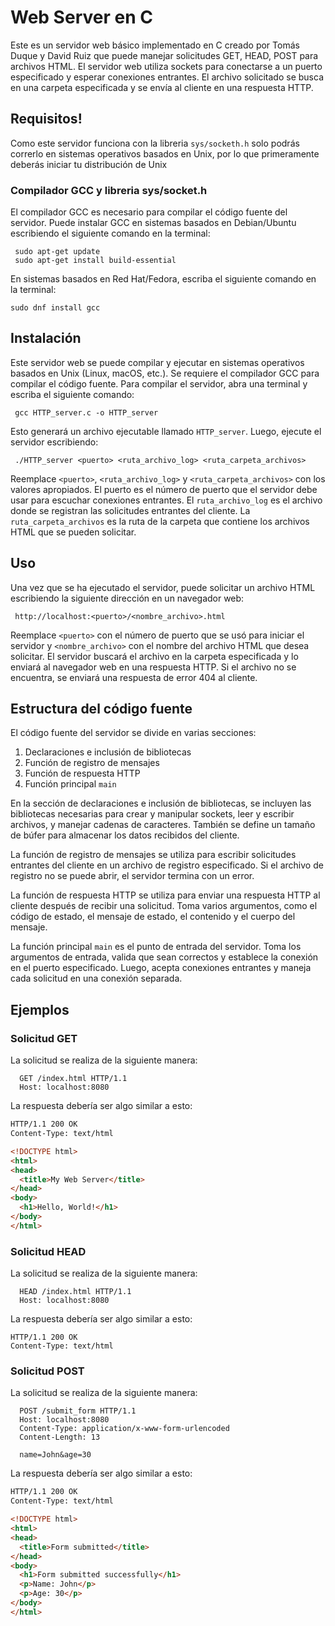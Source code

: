 # Web Server en C
Este es un servidor web básico implementado en C creado por Tomás Duque y David Ruiz que puede manejar solicitudes GET, HEAD, POST para archivos HTML. El servidor web utiliza sockets para conectarse a un puerto especificado y esperar conexiones entrantes. El archivo solicitado se busca en una carpeta especificada y se envía al cliente en una respuesta HTTP.

## Requisitos!

Como este servidor funciona con la libreria `sys/socketh.h` solo podrás correrlo en sistemas operativos basados en Unix, por lo que primeramente deberás iniciar tu distribución de Unix

### Compilador GCC y libreria sys/socket.h

El compilador GCC es necesario para compilar el código fuente del servidor. Puede instalar GCC en sistemas basados en Debian/Ubuntu escribiendo el siguiente comando en la terminal:

```
 sudo apt-get update
 sudo apt-get install build-essential
```

En sistemas basados en Red Hat/Fedora, escriba el siguiente comando en la terminal:

```
sudo dnf install gcc
```

## Instalación
Este servidor web se puede compilar y ejecutar en sistemas operativos basados en Unix (Linux, macOS, etc.). Se requiere el compilador GCC para compilar el código fuente. Para compilar el servidor, abra una terminal y escriba el siguiente comando:

```
 gcc HTTP_server.c -o HTTP_server
```

Esto generará un archivo ejecutable llamado `HTTP_server`. Luego, ejecute el servidor escribiendo:

```
 ./HTTP_server <puerto> <ruta_archivo_log> <ruta_carpeta_archivos>
```

Reemplace `<puerto>`, `<ruta_archivo_log>` y `<ruta_carpeta_archivos>` con los valores apropiados. El puerto es el número de puerto que el servidor debe usar para escuchar conexiones entrantes. El `ruta_archivo_log` es el archivo donde se registran las solicitudes entrantes del cliente. La `ruta_carpeta_archivos` es la ruta de la carpeta que contiene los archivos HTML que se pueden solicitar.

## Uso

Una vez que se ha ejecutado el servidor, puede solicitar un archivo HTML escribiendo la siguiente dirección en un navegador web:

```
 http://localhost:<puerto>/<nombre_archivo>.html
```

Reemplace `<puerto>` con el número de puerto que se usó para iniciar el servidor y `<nombre_archivo>` con el nombre del archivo HTML que desea solicitar. El servidor buscará el archivo en la carpeta especificada y lo enviará al navegador web en una respuesta HTTP. Si el archivo no se encuentra, se enviará una respuesta de error 404 al cliente.

## Estructura del código fuente

El código fuente del servidor se divide en varias secciones:

1. Declaraciones e inclusión de bibliotecas
2. Función de registro de mensajes
3. Función de respuesta HTTP
4. Función principal `main`

En la sección de declaraciones e inclusión de bibliotecas, se incluyen las bibliotecas necesarias para crear y manipular sockets, leer y escribir archivos, y manejar cadenas de caracteres. También se define un tamaño de búfer para almacenar los datos recibidos del cliente.

La función de registro de mensajes se utiliza para escribir solicitudes entrantes del cliente en un archivo de registro especificado. Si el archivo de registro no se puede abrir, el servidor termina con un error.

La función de respuesta HTTP se utiliza para enviar una respuesta HTTP al cliente después de recibir una solicitud. Toma varios argumentos, como el código de estado, el mensaje de estado, el contenido y el cuerpo del mensaje.

La función principal `main` es el punto de entrada del servidor. Toma los argumentos de entrada, valida que sean correctos y establece la conexión en el puerto especificado. Luego, acepta conexiones entrantes y maneja cada solicitud en una conexión separada.


## Ejemplos

### Solicitud GET
La solicitud se realiza de la siguiente manera:

```
  GET /index.html HTTP/1.1
  Host: localhost:8080
```

La respuesta debería ser algo similar a esto:

  ```HTML
  HTTP/1.1 200 OK
  Content-Type: text/html

  <!DOCTYPE html>
  <html>
  <head>
    <title>My Web Server</title>
  </head>
  <body>
    <h1>Hello, World!</h1>
  </body>
  </html>
  ```

### Solicitud HEAD
La solicitud se realiza de la siguiente manera:

```
  HEAD /index.html HTTP/1.1
  Host: localhost:8080
```

La respuesta debería ser algo similar a esto:

  ```
  HTTP/1.1 200 OK
  Content-Type: text/html
  ```

### Solicitud POST
La solicitud se realiza de la siguiente manera:

```
  POST /submit_form HTTP/1.1
  Host: localhost:8080
  Content-Type: application/x-www-form-urlencoded
  Content-Length: 13

  name=John&age=30
```

La respuesta debería ser algo similar a esto:

  ```HTML
  HTTP/1.1 200 OK
  Content-Type: text/html

  <!DOCTYPE html>
  <html>
  <head>
    <title>Form submitted</title>
  </head>
  <body>
    <h1>Form submitted successfully</h1>
    <p>Name: John</p>
    <p>Age: 30</p>
  </body>
  </html>
  ```
